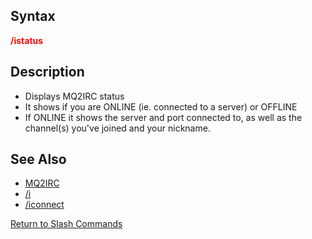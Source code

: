 ## Syntax

**<span style="color:red">/istatus</span>**

## Description

-   Displays MQ2IRC status
-   It shows if you are ONLINE (ie. connected to a server) or OFFLINE
-   If ONLINE it shows the server and port connected to, as well as the channel(s) you've joined and your nickname.

## See Also

-   [MQ2IRC](../plugins/mq2irc.md)
-   [/i](i.md)
-   [/iconnect](iconnect.md)

[Return to Slash Commands](slash-commands.md)


